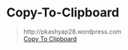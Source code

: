Copy-To-Clipboard
=================

><div id="link">http://pkashyap28.wordpress.com
></div>
><a href="javascript:void (0)" id="copy-btn">Copy To Clipboard</a>
>
><script type="text/javascript" src="jquery-1.9.0.min.js"></script>
><script type="text/javascript" src="jquery.zclip.js"></script>
>
><script type="text/javascript">
>    $(document).ready(function () {
>        $("#copy-btn").zclip({
>            path: "ZeroClipboard.swf",
>            copy: function () {
>                return $('#link').html();
>            },
>            beforeCopy: function () {
>            },
>            afterCopy: function () {
>            }
>        });
>    });
></script>
